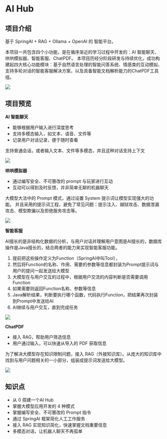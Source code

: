 # AI Hub

## 项目介绍

基于 SpringAI + RAG + Ollama + OpenAI 的 智能平台。

本项目一共包含四个小功能，是在循序渐近的学习过程中开发的：AI 智能聊天、哄哄模拟器、智能客服、ChatPDF。
本项目历经分阶段研发与持续优化，成功构建起四大核心功能模块：基于自然语言处理的智能问答系统、情感类的互动模拟、支持多轮对话的智能客服解决方案，以及具备智能文档解析能力的ChatPDF工具组。

![](https://cloud-1311088844.cos.ap-beijing.myqcloud.com/public_share/project/AIHub/AIHub%E4%B8%BB%E9%A1%B5.jpg)

## 项目预览

**AI 智能聊天**
- 能够根据用户输入进行深度思考
- 支持多模态输入，如文本、语音、文件等
- 记录用户对话记录，便于随时查看

支持普通会话，或者输入文本、文件等多模态，并且这种对话支持上下文

![](https://cloud-1311088844.cos.ap-beijing.myqcloud.com/public_share/project/AIHub/%E5%A4%9A%E6%A8%A1%E6%80%81%E8%81%8A%E5%A4%A9.jpg)

**哄哄模拟器**
- 通过编写安全、不可篡改的 prompt 与玩家进行互动
- 互动可以得到及时反馈，并非简单无聊的机器聊天

大模型大法中的 Prompt 模式，通过设置 System 提示词让模型实现强大的功能。
并且采用的提示词工程，避免了常见问题：提示注入、越狱攻击、数据泄漏攻击、模型欺骗以及拒绝服务攻击等。

![](https://cloud-1311088844.cos.ap-beijing.myqcloud.com/public_share/project/AIHub/%E5%93%84%E5%93%84%E6%A8%A1%E6%8B%9F%E5%99%A8.jpg)

**智能客服**

AI擅长的是非结构化数据的分析，与用户对话并理解用户意图是AI擅长的，数据库操作是Java擅长的，结合两者的能力来实现智能客服功能。
1. 提前把这些操作定义为Function（SpringAI中叫Tool），
2. 然后将Function的名称、作用、需要的参数等信息都封装为Prompt提示词与用户的提问一起发送给大模型
3. 大模型在与用户交互的过程中，根据用户交流的内容判断是否需要调用Function
4. 如果需要则返回Function名称、参数等信息
5. Java解析结果，判断要执行哪个函数，代码执行Function，把结果再次封装到Prompt中发送给AI
6. AI继续与用户交互，直到完成任务

![](https://cloud-1311088844.cos.ap-beijing.myqcloud.com/public_share/project/AIHub/%E6%99%BA%E8%83%BD%E5%AE%A2%E6%9C%8D.jpg)

**ChatPDF**
- 接入 RAG，帮助用户筛选信息
- 用户通过输入，可以快速从导入的 PDF 获取信息

为了解决大模型存在知识限制问题，接入 RAG（外接知识库）。从庞大的知识库中找到与用户问题相关的一小部分，组装成提示词发送给大模型。

![](https://cloud-1311088844.cos.ap-beijing.myqcloud.com/public_share/project/AIHub/chatPDF.jpg)

## 知识点
- 从 0 搭建一个AI Hub
- 掌握大模型应用开发的 4 种模式
- 掌握编写安全、不可篡改的 Prompt 指令
- 通过 SpringAI 框架简化人工工作服务
- 接入 RAG 实现知识简化，快速掌握文档重要信息
- 多模态对话，让机器人聊天不再孤单
